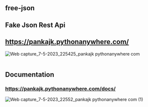 ## free-json

## Fake Json Rest Api

## https://pankajk.pythonanywhere.com/

![Web capture_7-5-2023_225425_pankajk pythonanywhere com](https://user-images.githubusercontent.com/108398295/236693418-b7bf34ab-b4e7-4c2d-bc8d-8bbeaab55369.jpeg)
<br>
<br>
## Documentation
### https://pankajk.pythonanywhere.com/docs/
![Web capture_7-5-2023_22552_pankajk pythonanywhere com (1)](https://user-images.githubusercontent.com/108398295/236693461-bd20bab0-a047-4216-a26e-8f9ad441cefa.jpeg)
